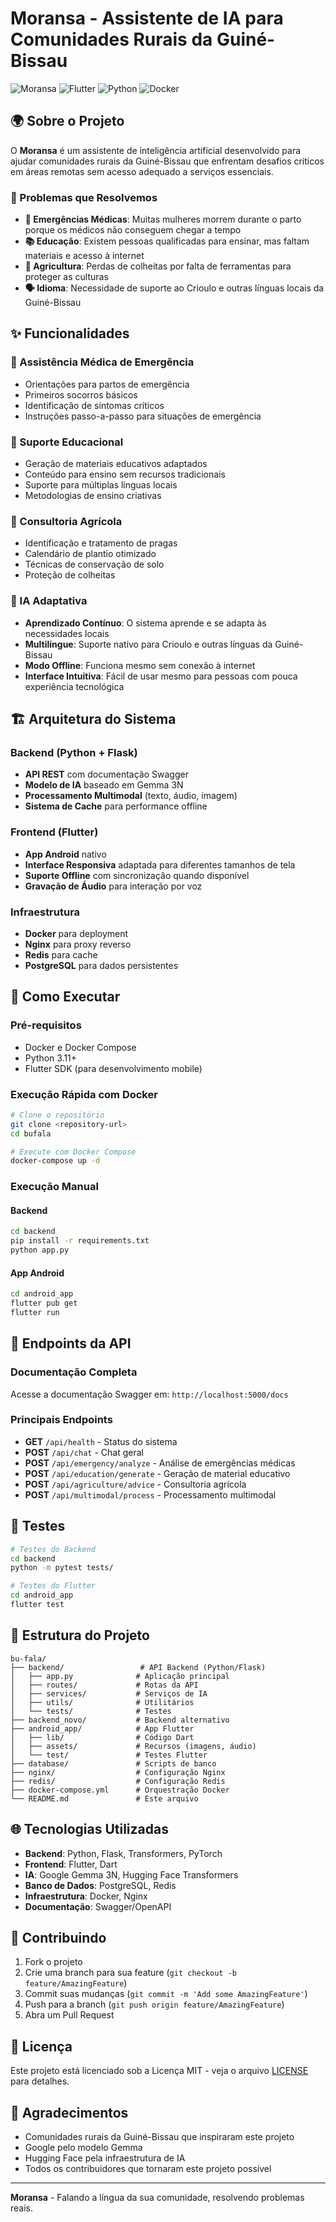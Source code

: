 # Moransa - Assistente de IA para Comunidades Rurais da Guiné-Bissau

![Moransa](https://img.shields.io/badge/Bu%20Fala-AI%20Assistant-green?style=for-the-badge)
![Flutter](https://img.shields.io/badge/Flutter-02569B?style=for-the-badge&logo=flutter&logoColor=white)
![Python](https://img.shields.io/badge/Python-3776AB?style=for-the-badge&logo=python&logoColor=white)
![Docker](https://img.shields.io/badge/Docker-2496ED?style=for-the-badge&logo=docker&logoColor=white)

## 🌍 Sobre o Projeto

O **Moransa** é um assistente de inteligência artificial desenvolvido para ajudar comunidades rurais da Guiné-Bissau que enfrentam desafios críticos em áreas remotas sem acesso adequado a serviços essenciais.

### 🎯 Problemas que Resolvemos

- **🚨 Emergências Médicas**: Muitas mulheres morrem durante o parto porque os médicos não conseguem chegar a tempo
- **📚 Educação**: Existem pessoas qualificadas para ensinar, mas faltam materiais e acesso à internet
- **🌾 Agricultura**: Perdas de colheitas por falta de ferramentas para proteger as culturas
- **🗣️ Idioma**: Necessidade de suporte ao Crioulo e outras línguas locais da Guiné-Bissau

## ✨ Funcionalidades

### 🏥 Assistência Médica de Emergência
- Orientações para partos de emergência
- Primeiros socorros básicos
- Identificação de sintomas críticos
- Instruções passo-a-passo para situações de emergência

### 📖 Suporte Educacional
- Geração de materiais educativos adaptados
- Conteúdo para ensino sem recursos tradicionais
- Suporte para múltiplas línguas locais
- Metodologias de ensino criativas

### 🌱 Consultoria Agrícola
- Identificação e tratamento de pragas
- Calendário de plantio otimizado
- Técnicas de conservação de solo
- Proteção de colheitas

### 🤖 IA Adaptativa
- **Aprendizado Contínuo**: O sistema aprende e se adapta às necessidades locais
- **Multilíngue**: Suporte nativo para Crioulo e outras línguas da Guiné-Bissau
- **Modo Offline**: Funciona mesmo sem conexão à internet
- **Interface Intuitiva**: Fácil de usar mesmo para pessoas com pouca experiência tecnológica

## 🏗️ Arquitetura do Sistema

### Backend (Python + Flask)
- **API REST** com documentação Swagger
- **Modelo de IA** baseado em Gemma 3N
- **Processamento Multimodal** (texto, áudio, imagem)
- **Sistema de Cache** para performance offline

### Frontend (Flutter)
- **App Android** nativo
- **Interface Responsiva** adaptada para diferentes tamanhos de tela
- **Suporte Offline** com sincronização quando disponível
- **Gravação de Áudio** para interação por voz

### Infraestrutura
- **Docker** para deployment
- **Nginx** para proxy reverso
- **Redis** para cache
- **PostgreSQL** para dados persistentes

## 🚀 Como Executar

### Pré-requisitos
- Docker e Docker Compose
- Python 3.11+
- Flutter SDK (para desenvolvimento mobile)

### Execução Rápida com Docker

```bash
# Clone o repositório
git clone <repository-url>
cd bufala

# Execute com Docker Compose
docker-compose up -d
```

### Execução Manual

#### Backend
```bash
cd backend
pip install -r requirements.txt
python app.py
```

#### App Android
```bash
cd android_app
flutter pub get
flutter run
```

## 📱 Endpoints da API

### Documentação Completa
Acesse a documentação Swagger em: `http://localhost:5000/docs`

### Principais Endpoints

- **GET** `/api/health` - Status do sistema
- **POST** `/api/chat` - Chat geral
- **POST** `/api/emergency/analyze` - Análise de emergências médicas
- **POST** `/api/education/generate` - Geração de material educativo
- **POST** `/api/agriculture/advice` - Consultoria agrícola
- **POST** `/api/multimodal/process` - Processamento multimodal

## 🧪 Testes

```bash
# Testes do Backend
cd backend
python -m pytest tests/

# Testes do Flutter
cd android_app
flutter test
```

## 📁 Estrutura do Projeto

```
bu-fala/
├── backend/                 # API Backend (Python/Flask)
│   ├── app.py              # Aplicação principal
│   ├── routes/             # Rotas da API
│   ├── services/           # Serviços de IA
│   ├── utils/              # Utilitários
│   └── tests/              # Testes
├── backend_novo/           # Backend alternativo
├── android_app/            # App Flutter
│   ├── lib/                # Código Dart
│   ├── assets/             # Recursos (imagens, áudio)
│   └── test/               # Testes Flutter
├── database/               # Scripts de banco
├── nginx/                  # Configuração Nginx
├── redis/                  # Configuração Redis
├── docker-compose.yml      # Orquestração Docker
└── README.md               # Este arquivo
```

## 🌐 Tecnologias Utilizadas

- **Backend**: Python, Flask, Transformers, PyTorch
- **Frontend**: Flutter, Dart
- **IA**: Google Gemma 3N, Hugging Face Transformers
- **Banco de Dados**: PostgreSQL, Redis
- **Infraestrutura**: Docker, Nginx
- **Documentação**: Swagger/OpenAPI

## 🤝 Contribuindo

1. Fork o projeto
2. Crie uma branch para sua feature (`git checkout -b feature/AmazingFeature`)
3. Commit suas mudanças (`git commit -m 'Add some AmazingFeature'`)
4. Push para a branch (`git push origin feature/AmazingFeature`)
5. Abra um Pull Request

## 📄 Licença

Este projeto está licenciado sob a Licença MIT - veja o arquivo [LICENSE](LICENSE) para detalhes.

## 🙏 Agradecimentos

- Comunidades rurais da Guiné-Bissau que inspiraram este projeto
- Google pelo modelo Gemma
- Hugging Face pela infraestrutura de IA
- Todos os contribuidores que tornaram este projeto possível

---

**Moransa** - Falando a língua da sua comunidade, resolvendo problemas reais.